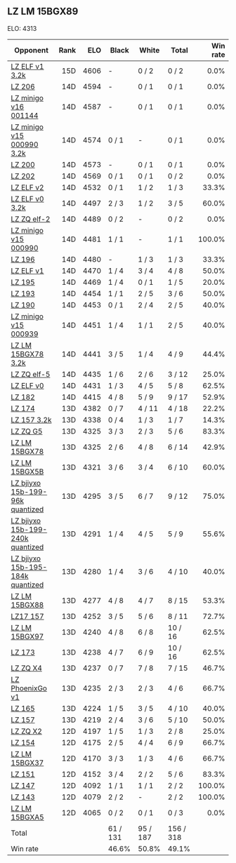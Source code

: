 ## LZ LM 15BGX89 ##

ELO: 4313

Opponent | Rank | ELO | Black | White | Total | Win rate
---------|-----:|----:|-------|-------|-------|-------:
[LZ ELF v1 3.2k](LZ%20ELF%20v1%203.2k.md) | 15D | 4606 | - | 0 / 2 | 0 / 2 | 0.0%
[LZ 206](LZ%20206.md) | 14D | 4594 | - | 0 / 1 | 0 / 1 | 0.0%
[LZ minigo v16 001144](LZ%20minigo%20v16%20001144.md) | 14D | 4587 | - | 0 / 1 | 0 / 1 | 0.0%
[LZ minigo v15 000990 3.2k](LZ%20minigo%20v15%20000990%203.2k.md) | 14D | 4574 | 0 / 1 | - | 0 / 1 | 0.0%
[LZ 200](LZ%20200.md) | 14D | 4573 | - | 0 / 1 | 0 / 1 | 0.0%
[LZ 202](LZ%20202.md) | 14D | 4569 | 0 / 1 | 0 / 1 | 0 / 2 | 0.0%
[LZ ELF v2](LZ%20ELF%20v2.md) | 14D | 4532 | 0 / 1 | 1 / 2 | 1 / 3 | 33.3%
[LZ ELF v0 3.2k](LZ%20ELF%20v0%203.2k.md) | 14D | 4497 | 2 / 3 | 1 / 2 | 3 / 5 | 60.0%
[LZ ZQ elf-2](LZ%20ZQ%20elf-2.md) | 14D | 4489 | 0 / 2 | - | 0 / 2 | 0.0%
[LZ minigo v15 000990](LZ%20minigo%20v15%20000990.md) | 14D | 4481 | 1 / 1 | - | 1 / 1 | 100.0%
[LZ 196](LZ%20196.md) | 14D | 4480 | - | 1 / 3 | 1 / 3 | 33.3%
[LZ ELF v1](LZ%20ELF%20v1.md) | 14D | 4470 | 1 / 4 | 3 / 4 | 4 / 8 | 50.0%
[LZ 195](LZ%20195.md) | 14D | 4469 | 1 / 4 | 0 / 1 | 1 / 5 | 20.0%
[LZ 193](LZ%20193.md) | 14D | 4454 | 1 / 1 | 2 / 5 | 3 / 6 | 50.0%
[LZ 190](LZ%20190.md) | 14D | 4453 | 0 / 1 | 2 / 4 | 2 / 5 | 40.0%
[LZ minigo v15 000939](LZ%20minigo%20v15%20000939.md) | 14D | 4451 | 1 / 4 | 1 / 1 | 2 / 5 | 40.0%
[LZ LM 15BGX78 3.2k](LZ%20LM%2015BGX78%203.2k.md) | 14D | 4441 | 3 / 5 | 1 / 4 | 4 / 9 | 44.4%
[LZ ZQ elf-5](LZ%20ZQ%20elf-5.md) | 14D | 4435 | 1 / 6 | 2 / 6 | 3 / 12 | 25.0%
[LZ ELF v0](LZ%20ELF%20v0.md) | 14D | 4431 | 1 / 3 | 4 / 5 | 5 / 8 | 62.5%
[LZ 182](LZ%20182.md) | 14D | 4415 | 4 / 8 | 5 / 9 | 9 / 17 | 52.9%
[LZ 174](LZ%20174.md) | 13D | 4382 | 0 / 7 | 4 / 11 | 4 / 18 | 22.2%
[LZ 157 3.2k](LZ%20157%203.2k.md) | 13D | 4338 | 0 / 4 | 1 / 3 | 1 / 7 | 14.3%
[LZ ZQ G5](LZ%20ZQ%20G5.md) | 13D | 4325 | 3 / 3 | 2 / 3 | 5 / 6 | 83.3%
[LZ LM 15BGX78](LZ%20LM%2015BGX78.md) | 13D | 4325 | 2 / 6 | 4 / 8 | 6 / 14 | 42.9%
[LZ LM 15BGX5B](LZ%20LM%2015BGX5B.md) | 13D | 4321 | 3 / 6 | 3 / 4 | 6 / 10 | 60.0%
[LZ bjiyxo 15b-199-96k quantized](LZ%20bjiyxo%2015b-199-96k%20quantized.md) | 13D | 4295 | 3 / 5 | 6 / 7 | 9 / 12 | 75.0%
[LZ bjiyxo 15b-199-240k quantized](LZ%20bjiyxo%2015b-199-240k%20quantized.md) | 13D | 4291 | 1 / 4 | 4 / 5 | 5 / 9 | 55.6%
[LZ bjiyxo 15b-195-184k quantized](LZ%20bjiyxo%2015b-195-184k%20quantized.md) | 13D | 4280 | 1 / 4 | 3 / 6 | 4 / 10 | 40.0%
[LZ LM 15BGX88](LZ%20LM%2015BGX88.md) | 13D | 4277 | 4 / 8 | 4 / 7 | 8 / 15 | 53.3%
[LZ17 157](LZ17%20157.md) | 13D | 4252 | 3 / 5 | 5 / 6 | 8 / 11 | 72.7%
[LZ LM 15BGX97](LZ%20LM%2015BGX97.md) | 13D | 4240 | 4 / 8 | 6 / 8 | 10 / 16 | 62.5%
[LZ 173](LZ%20173.md) | 13D | 4238 | 4 / 7 | 6 / 9 | 10 / 16 | 62.5%
[LZ ZQ X4](LZ%20ZQ%20X4.md) | 13D | 4237 | 0 / 7 | 7 / 8 | 7 / 15 | 46.7%
[LZ PhoenixGo v1](LZ%20PhoenixGo%20v1.md) | 13D | 4235 | 2 / 3 | 2 / 3 | 4 / 6 | 66.7%
[LZ 165](LZ%20165.md) | 13D | 4224 | 1 / 5 | 3 / 5 | 4 / 10 | 40.0%
[LZ 157](LZ%20157.md) | 13D | 4219 | 2 / 4 | 3 / 6 | 5 / 10 | 50.0%
[LZ ZQ X2](LZ%20ZQ%20X2.md) | 12D | 4197 | 1 / 5 | 1 / 3 | 2 / 8 | 25.0%
[LZ 154](LZ%20154.md) | 12D | 4175 | 2 / 5 | 4 / 4 | 6 / 9 | 66.7%
[LZ LM 15BGX37](LZ%20LM%2015BGX37.md) | 12D | 4170 | 3 / 3 | 1 / 3 | 4 / 6 | 66.7%
[LZ 151](LZ%20151.md) | 12D | 4152 | 3 / 4 | 2 / 2 | 5 / 6 | 83.3%
[LZ 147](LZ%20147.md) | 12D | 4092 | 1 / 1 | 1 / 1 | 2 / 2 | 100.0%
[LZ 143](LZ%20143.md) | 12D | 4079 | 2 / 2 | - | 2 / 2 | 100.0%
[LZ LM 15BGXA5](LZ%20LM%2015BGXA5.md) | 12D | 4065 | 0 / 2 | 0 / 1 | 0 / 3 | 0.0%
Total | | | 61 / 131 | 95 / 187 | 156 / 318 | 
Win rate| | | 46.6% | 50.8% | 49.1% | 
